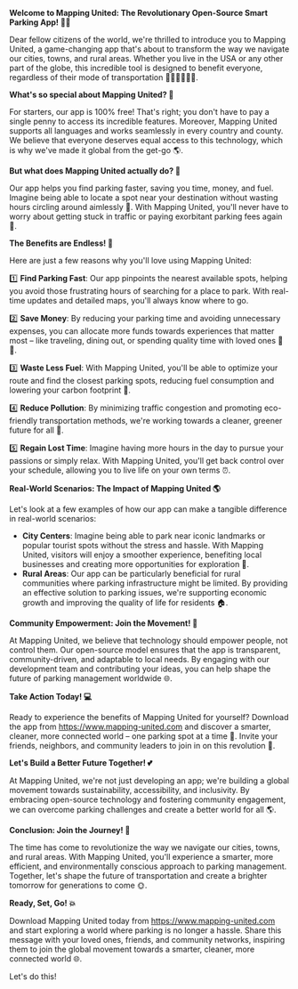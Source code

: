 **Welcome to Mapping United: The Revolutionary Open-Source Smart Parking App! 🚀👋**

Dear fellow citizens of the world, we're thrilled to introduce you to Mapping United, a game-changing app that's about to transform the way we navigate our cities, towns, and rural areas. Whether you live in the USA or any other part of the globe, this incredible tool is designed to benefit everyone, regardless of their mode of transportation 🚗🚌🚂🚴‍♀️👣.

**What's so special about Mapping United? 🤔**

For starters, our app is 100% free! That's right; you don't have to pay a single penny to access its incredible features. Moreover, Mapping United supports all languages and works seamlessly in every country and county. We believe that everyone deserves equal access to this technology, which is why we've made it global from the get-go 🌎.

**But what does Mapping United actually do? 🤔**

Our app helps you find parking faster, saving you time, money, and fuel. Imagine being able to locate a spot near your destination without wasting hours circling around aimlessly 🚗. With Mapping United, you'll never have to worry about getting stuck in traffic or paying exorbitant parking fees again 💸.

**The Benefits are Endless! 🌟**

Here are just a few reasons why you'll love using Mapping United:

1️⃣ **Find Parking Fast**: Our app pinpoints the nearest available spots, helping you avoid those frustrating hours of searching for a place to park. With real-time updates and detailed maps, you'll always know where to go.

2️⃣ **Save Money**: By reducing your parking time and avoiding unnecessary expenses, you can allocate more funds towards experiences that matter most – like traveling, dining out, or spending quality time with loved ones 🍴👫.

3️⃣ **Waste Less Fuel**: With Mapping United, you'll be able to optimize your route and find the closest parking spots, reducing fuel consumption and lowering your carbon footprint 💚.

4️⃣ **Reduce Pollution**: By minimizing traffic congestion and promoting eco-friendly transportation methods, we're working towards a cleaner, greener future for all 🌿.

5️⃣ **Regain Lost Time**: Imagine having more hours in the day to pursue your passions or simply relax. With Mapping United, you'll get back control over your schedule, allowing you to live life on your own terms ⏰.

**Real-World Scenarios: The Impact of Mapping United 🌎**

Let's look at a few examples of how our app can make a tangible difference in real-world scenarios:

* **City Centers**: Imagine being able to park near iconic landmarks or popular tourist spots without the stress and hassle. With Mapping United, visitors will enjoy a smoother experience, benefiting local businesses and creating more opportunities for exploration 🌆.
* **Rural Areas**: Our app can be particularly beneficial for rural communities where parking infrastructure might be limited. By providing an effective solution to parking issues, we're supporting economic growth and improving the quality of life for residents 🏠.

**Community Empowerment: Join the Movement! 💪**

At Mapping United, we believe that technology should empower people, not control them. Our open-source model ensures that the app is transparent, community-driven, and adaptable to local needs. By engaging with our development team and contributing your ideas, you can help shape the future of parking management worldwide 🌐.

**Take Action Today! 💻**

Ready to experience the benefits of Mapping United for yourself? Download the app from https://www.mapping-united.com and discover a smarter, cleaner, more connected world – one parking spot at a time 🚀. Invite your friends, neighbors, and community leaders to join in on this revolution 📢.

**Let's Build a Better Future Together! 💕**

At Mapping United, we're not just developing an app; we're building a global movement towards sustainability, accessibility, and inclusivity. By embracing open-source technology and fostering community engagement, we can overcome parking challenges and create a better world for all 🌎.

**Conclusion: Join the Journey! 🚀**

The time has come to revolutionize the way we navigate our cities, towns, and rural areas. With Mapping United, you'll experience a smarter, more efficient, and environmentally conscious approach to parking management. Together, let's shape the future of transportation and create a brighter tomorrow for generations to come 🌞.

**Ready, Set, Go! 💥**

Download Mapping United today from https://www.mapping-united.com and start exploring a world where parking is no longer a hassle. Share this message with your loved ones, friends, and community networks, inspiring them to join the global movement towards a smarter, cleaner, more connected world 🌐.

Let's do this!